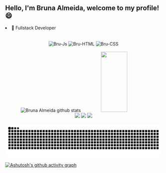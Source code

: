 ## Hello, I'm Bruna Almeida, welcome to my profile! 😄

<li> 📌 Fullstack Developer </> </li>
<br>
<div>
  
<div align="center"><br>

  <img align="center" alt="Bru-Js" height="30" width="40" src="https://cdn.jsdelivr.net/gh/devicons/devicon/icons/javascript/javascript-original.svg">
  <img align="center" alt="Bru-HTML" height="30" width="40" src="https://cdn.jsdelivr.net/gh/devicons/devicon/icons/html5/html5-original.svg" />
  <img align="center" alt="Bru-CSS" height="30" width="40" src="https://cdn.jsdelivr.net/gh/devicons/devicon/icons/css3/css3-original.svg" />
  </div>
<br>

 <div align="center">  
  <img width="49%" height="195px" src="https://github-readme-stats.vercel.app/api?username=brualmeidaj&show_icons=true&count_private=true&hide_border=true&title_color=ff91a4&icon_color=ff91a4&text_color=c9d1d9&bg_color=0d1117" alt="Bruna Almeida github stats" /> 
  <img width="41%" height="195px" src="https://github-readme-stats.vercel.app/api/top-langs/?username=brualmeidaj&layout=compact&hide_border=true&title_color=ff91a4&text_color=ff91a4&bg_color=0d1117" />
</div>

 <div align="center">
  <a href="https://instagram.com/brunalmeidaj" target="_blank"><img src="https://img.shields.io/badge/-Instagram-%23E4405F?style=for-the-badge&logo=instagram&logoColor=white"
  target="_blank"></a>
     <a href="mailto:contatobrunaalmeidaj13@gmail.com" target="_blank"><img src="https://img.shields.io/badge/-Gmail-%23333?style=for-the-badge&logo=gmail&logoColor=white"
  target="_blank"></a>
        <a href="https://www.linkedin.com/in/bruna-almeida-de-jesus-519022222" target="_blank"><img src="https://img.shields.io/badge/-LinkedIn-%230077B5?style=for-the-badge&logo=linkedin&logoColor=white"
  target="_blank"></a>
 </div>
 <br>

  <picture align="center">
  <source media="(prefers-color-scheme: dark)" srcset="https://raw.githubusercontent.com/brualmeidaj/brualmeidaj/output/github-contribution-grid-snake-dark.svg">
  <source media="(prefers-color-scheme: light)" srcset="https://raw.githubusercontent.com/brualmeidaj/brualmeidaj/output/github-contribution-grid-snake-dark.svg">
  <img align="center" alt="github contribution grid snake animation" src="https://raw.githubusercontent.com/brualmeidaj/brualmeidaj/output/github-contribution-grid-snake.svg">
</picture>

 [![Ashutosh's github activity graph](https://github-readme-activity-graph.vercel.app/graph?username=brualmeidaj&bg_color=5353ff&color=ffffff&line=2922b5&point=ffff00&area=true&hide_border=true)](https://github.com/ashutosh00710/github-readme-activity-graph)
